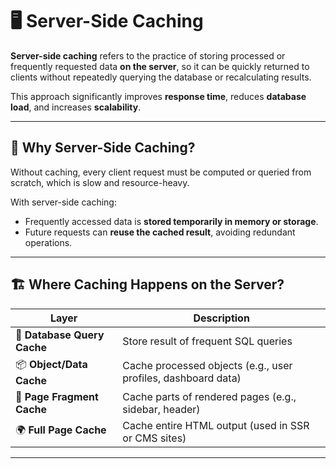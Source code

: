 # 🖥️ Server-Side Caching

**Server-side caching** refers to the practice of storing processed or frequently requested data **on the server**, so it can be quickly returned to clients without repeatedly querying the database or recalculating results.

This approach significantly improves **response time**, reduces **database load**, and increases **scalability**.

---

## 🧠 Why Server-Side Caching?

Without caching, every client request must be computed or queried from scratch, which is slow and resource-heavy.

With server-side caching:

- Frequently accessed data is **stored temporarily in memory or storage**.
- Future requests can **reuse the cached result**, avoiding redundant operations.

---

## 🏗️ Where Caching Happens on the Server?

| Layer                       | Description                                                   |
| --------------------------- | ------------------------------------------------------------- |
| 🔄 **Database Query Cache** | Store result of frequent SQL queries                          |
| 📦 **Object/Data Cache**    | Cache processed objects (e.g., user profiles, dashboard data) |
| 🧠 **Page Fragment Cache**  | Cache parts of rendered pages (e.g., sidebar, header)         |
| 🌍 **Full Page Cache**      | Cache entire HTML output (used in SSR or CMS sites)           |

---
